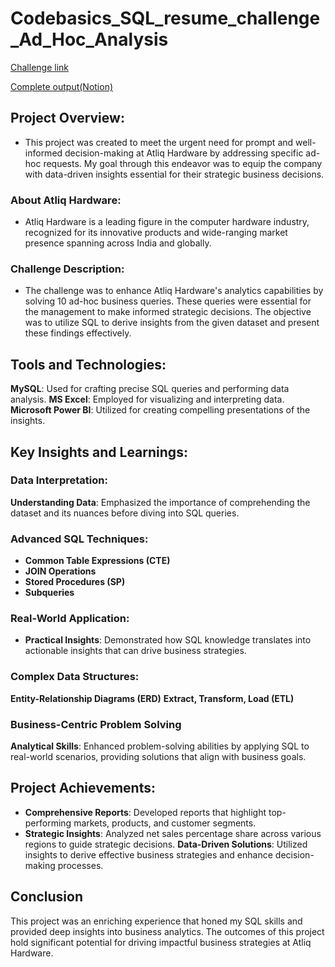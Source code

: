# Codebasics_SQL_resume_challenge_Ad_Hoc_Analysis


[Challenge link](https://codebasics.io/challenge/codebasics-resume-project-challenge/7)

[Complete output(Notion)](https://www.notion.so/SQL-Challenge-dead043ee1ff4781a53759b461edb243)


## Project Overview:

- This project was created to meet the urgent need for prompt and well-informed decision-making at Atliq Hardware by addressing specific ad-hoc requests. My goal through this endeavor was to equip the company with data-driven insights essential for their strategic business decisions.

### About Atliq Hardware:

- Atliq Hardware is a leading figure in the computer hardware industry, recognized for its innovative products and wide-ranging market presence spanning across India and 
  globally.

### Challenge Description:

- The challenge was to enhance Atliq Hardware's analytics capabilities by solving 10 ad-hoc business queries. These queries were essential for the management to make 
  informed strategic decisions. The objective was to utilize SQL to derive insights from the given dataset and present these findings effectively.

## Tools and Technologies:

**MySQL**: Used for crafting precise SQL queries and performing data analysis.
**MS Excel**: Employed for visualizing and interpreting data.
**Microsoft Power BI**: Utilized for creating compelling presentations of the insights.


## Key Insights and Learnings:

### Data Interpretation:

**Understanding Data**: Emphasized the importance of comprehending the dataset and its nuances before diving into SQL queries.

### Advanced SQL Techniques:
- **Common Table Expressions (CTE)**
- **JOIN Operations**
- **Stored Procedures (SP)**
- **Subqueries**

### Real-World Application:

- **Practical Insights**: Demonstrated how SQL knowledge translates into actionable insights that can drive business strategies.

### Complex Data Structures:

**Entity-Relationship Diagrams (ERD)**
**Extract, Transform, Load (ETL)**

### Business-Centric Problem Solving

**Analytical Skills**: Enhanced problem-solving abilities by applying SQL to real-world scenarios, providing solutions that align with business goals.

## Project Achievements:

- **Comprehensive Reports**: Developed reports that highlight top-performing markets, products, and customer segments.
- **Strategic Insights**: Analyzed net sales percentage share across various regions to guide strategic decisions.
 **Data-Driven Solutions**: Utilized insights to derive effective business strategies and enhance decision-making processes.

## Conclusion
This project was an enriching experience that honed my SQL skills and provided deep insights into business analytics. The outcomes of this project hold significant potential for driving impactful business strategies at Atliq Hardware.
